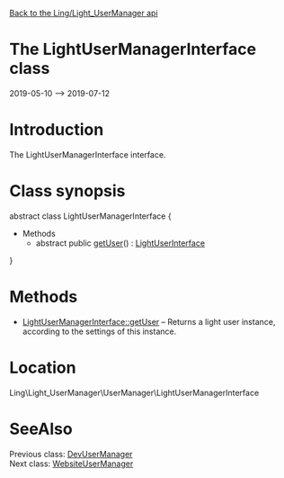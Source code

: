 [Back to the Ling/Light_UserManager api](https://github.com/lingtalfi/Light_UserManager/blob/master/doc/api/Ling/Light_UserManager.md)



The LightUserManagerInterface class
================
2019-05-10 --> 2019-07-12






Introduction
============

The LightUserManagerInterface interface.



Class synopsis
==============


abstract class <span class="pl-k">LightUserManagerInterface</span>  {

- Methods
    - abstract public [getUser](https://github.com/lingtalfi/Light_UserManager/blob/master/doc/api/Ling/Light_UserManager/UserManager/LightUserManagerInterface/getUser.md)() : [LightUserInterface](https://github.com/lingtalfi/Light_User/blob/master/doc/api/Ling/Light_User/LightUserInterface.md)

}






Methods
==============

- [LightUserManagerInterface::getUser](https://github.com/lingtalfi/Light_UserManager/blob/master/doc/api/Ling/Light_UserManager/UserManager/LightUserManagerInterface/getUser.md) &ndash; Returns a light user instance, according to the settings of this instance.





Location
=============
Ling\Light_UserManager\UserManager\LightUserManagerInterface


SeeAlso
==============
Previous class: [DevUserManager](https://github.com/lingtalfi/Light_UserManager/blob/master/doc/api/Ling/Light_UserManager/UserManager/DevUserManager.md)<br>Next class: [WebsiteUserManager](https://github.com/lingtalfi/Light_UserManager/blob/master/doc/api/Ling/Light_UserManager/UserManager/WebsiteUserManager.md)<br>
